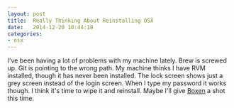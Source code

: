 ```yaml
---
layout: post
title:  Really Thinking About Reinstalling OSX
date:   2014-12-20 10:44:18
categories:
- osx
---
```


I've been having a lot of problems with my machine lately. Brew is screwed up. Git is pointing to the wrong path. My machine thinks I have RVM installed, though it has never been installed. The lock screen shows just a grey screen instead of the login screen. When I type my password it works though. I think it's time to wipe it and reinstall. Maybe I'll give <a href="https://github.com/boxen/" target="_blank">Boxen</a> a shot this time.

